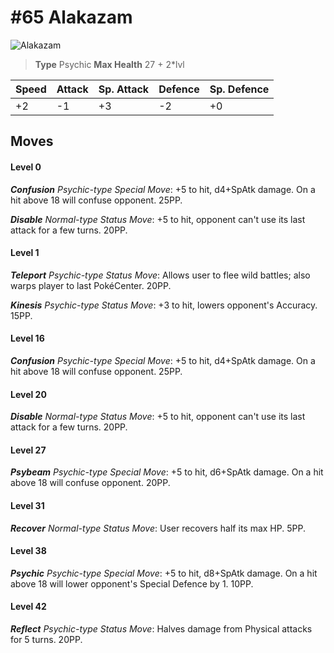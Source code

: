 # #65 Alakazam


![Alakazam](https://img.pokemondb.net/sprites/home/normal/1x/alakazam.png)

> **Type** Psychic
> **Max Health** 27 + 2\*lvl

| Speed | Attack | Sp. Attack | Defence | Sp. Defence |
| ----- | ------ | ---------- | ------- | ----------- |
| +2 | -1 | +3 | -2 | +0 |

## Moves
#### Level 0

***Confusion** Psychic-type Special Move*: +5 to hit, d4+SpAtk damage. On a hit above 18 will confuse opponent. 25PP.

***Disable** Normal-type Status Move*: +5 to hit, opponent can't use its last attack for a few turns. 20PP.
#### Level 1

***Teleport** Psychic-type Status Move*: Allows user to flee wild battles; also warps player to last PokéCenter. 20PP.

***Kinesis** Psychic-type Status Move*: +3 to hit, lowers opponent's Accuracy. 15PP.
#### Level 16

***Confusion** Psychic-type Special Move*: +5 to hit, d4+SpAtk damage. On a hit above 18 will confuse opponent. 25PP.
#### Level 20

***Disable** Normal-type Status Move*: +5 to hit, opponent can't use its last attack for a few turns. 20PP.
#### Level 27

***Psybeam** Psychic-type Special Move*: +5 to hit, d6+SpAtk damage. On a hit above 18 will confuse opponent. 20PP.
#### Level 31

***Recover** Normal-type Status Move*: User recovers half its max HP. 5PP.
#### Level 38

***Psychic** Psychic-type Special Move*: +5 to hit, d8+SpAtk damage. On a hit above 18 will lower opponent's Special Defence by 1. 10PP.
#### Level 42

***Reflect** Psychic-type Status Move*: Halves damage from Physical attacks for 5 turns. 20PP.

